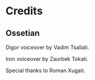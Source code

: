 # Credits

## Ossetian

Digor voiceover by Vadim Tsallati.

Iron voiceover by Zaurbek Tokati.

Special thanks to Roman Xugati.
